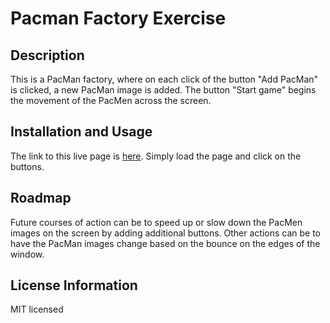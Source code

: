 # Pacman Factory Exercise

## Description
This is a PacMan factory, where on each click of the button "Add PacMan" is clicked, a new PacMan image is added. 
The button "Start game" begins the movement of the PacMen across the screen. 

## Installation and Usage
The link to this live page is [here](https://vghsieh.github.io/pacman-factory/). Simply load the page and click on the buttons.

## Roadmap
Future courses of action can be to speed up or slow down the PacMen images on the screen by adding additional buttons. 
Other actions can be to have the PacMan images change based on the bounce on the edges of the window.

## License Information

MIT licensed
